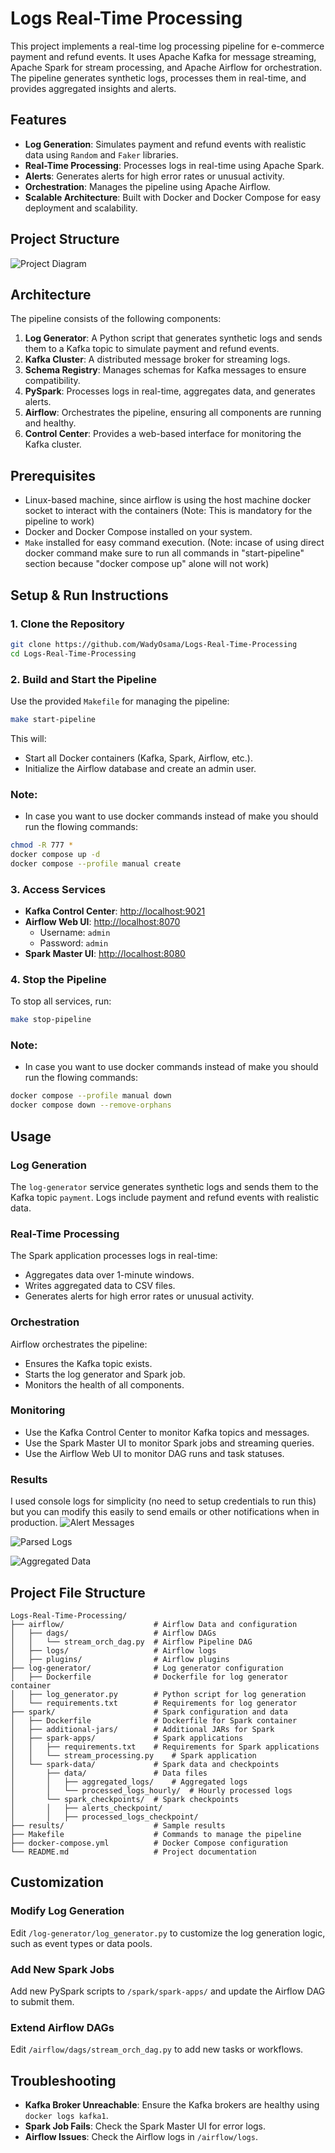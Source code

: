 # Logs Real-Time Processing

This project implements a real-time log processing pipeline for e-commerce payment and refund events. It uses Apache Kafka for message streaming, Apache Spark for stream processing, and Apache Airflow for orchestration. The pipeline generates synthetic logs, processes them in real-time, and provides aggregated insights and alerts.

## Features

- **Log Generation**: Simulates payment and refund events with realistic data using `Random` and `Faker` libraries.
- **Real-Time Processing**: Processes logs in real-time using Apache Spark.
- **Alerts**: Generates alerts for high error rates or unusual activity.
- **Orchestration**: Manages the pipeline using Apache Airflow.
- **Scalable Architecture**: Built with Docker and Docker Compose for easy deployment and scalability.


## Project Structure
![Project Diagram](results/Project_Diagram.png)


## Architecture

The pipeline consists of the following components:

1. **Log Generator**: A Python script that generates synthetic logs and sends them to a Kafka topic to simulate payment and refund events.
2. **Kafka Cluster**: A distributed message broker for streaming logs.
3. **Schema Registry**: Manages schemas for Kafka messages to ensure compatibility.
4. **PySpark**: Processes logs in real-time, aggregates data, and generates alerts.
5. **Airflow**: Orchestrates the pipeline, ensuring all components are running and healthy.
6. **Control Center**: Provides a web-based interface for monitoring the Kafka cluster.

## Prerequisites

- Linux-based machine, since airflow is using the host machine docker socket to interact with the containers (Note: This is mandatory for the pipeline to work)
- Docker and Docker Compose installed on your system.
- `Make` installed for easy command execution. (Note: incase of using direct docker command make sure to run all commands in "start-pipeline" section because "docker compose up" alone will not work)

## Setup & Run Instructions

### 1. Clone the Repository

```bash
git clone https://github.com/WadyOsama/Logs-Real-Time-Processing
cd Logs-Real-Time-Processing
```

### 2. Build and Start the Pipeline

Use the provided `Makefile` for managing the pipeline:

```bash
make start-pipeline
```

This will:
- Start all Docker containers (Kafka, Spark, Airflow, etc.).
- Initialize the Airflow database and create an admin user.

### Note:
- In case you want to use docker commands instead of make you should run the flowing commands:
```bash
chmod -R 777 *
docker compose up -d
docker compose --profile manual create
``` 

### 3. Access Services

- **Kafka Control Center**: [http://localhost:9021](http://localhost:9021)
- **Airflow Web UI**: [http://localhost:8070](http://localhost:8070)
  - Username: `admin`
  - Password: `admin`
- **Spark Master UI**: [http://localhost:8080](http://localhost:8080)

### 4. Stop the Pipeline

To stop all services, run:

```bash
make stop-pipeline
```

### Note:
- In case you want to use docker commands instead of make you should run the flowing commands:
```bash
docker compose --profile manual down
docker compose down --remove-orphans
```

## Usage

### Log Generation

The `log-generator` service generates synthetic logs and sends them to the Kafka topic `payment`. Logs include payment and refund events with realistic data.

### Real-Time Processing

The Spark application processes logs in real-time:
- Aggregates data over 1-minute windows.
- Writes aggregated data to CSV files.
- Generates alerts for high error rates or unusual activity.

### Orchestration

Airflow orchestrates the pipeline:
- Ensures the Kafka topic exists.
- Starts the log generator and Spark job.
- Monitors the health of all components.

### Monitoring

- Use the Kafka Control Center to monitor Kafka topics and messages.
- Use the Spark Master UI to monitor Spark jobs and streaming queries.
- Use the Airflow Web UI to monitor DAG runs and task statuses.

### Results

I used console logs for simplicity (no need to setup credentials to run this) but you can modify this easily to send emails or other notifications when in production. 
![Alert Messages](results/Alert_Message.png)

![Parsed Logs](results/Parsed_Data.png)

![Aggregated Data](results/Agg_Data.png)


## Project File Structure

```
Logs-Real-Time-Processing/
├── airflow/                    # Airflow Data and configuration
│   ├── dags/                   # Airflow DAGs
│   │   └── stream_orch_dag.py  # Airflow Pipeline DAG
│   ├── logs/                   # Airflow logs
│   ├── plugins/                # Airflow plugins
├── log-generator/              # Log generator configuration
│   ├── Dockerfile              # Dockerfile for log generator container
│   ├── log_generator.py        # Python script for log generation
│   └── requirements.txt        # Requirements for log generator
├── spark/                      # Spark configuration and data
│   ├── Dockerfile              # Dockerfile for Spark container
│   ├── additional-jars/        # Additional JARs for Spark
│   ├── spark-apps/             # Spark applications
│   │   ├── requirements.txt    # Requirements for Spark applications
│   │   └── stream_processing.py    # Spark application
│   └── spark-data/             # Spark data and checkpoints
│       ├── data/               # Data files
│       │   ├── aggregated_logs/    # Aggregated logs
│       │   └── processed_logs_hourly/  # Hourly processed logs
│       └── spark_checkpoints/  # Spark checkpoints
│       │   ├── alerts_checkpoint/    
│       │   ├── processed_logs_checkpoint/    
├── results/                    # Sample results
├── Makefile                    # Commands to manage the pipeline
├── docker-compose.yml          # Docker Compose configuration
└── README.md                   # Project documentation
```

## Customization

### Modify Log Generation

Edit `/log-generator/log_generator.py` to customize the log generation logic, such as event types or data pools.

### Add New Spark Jobs

Add new PySpark scripts to `/spark/spark-apps/` and update the Airflow DAG to submit them.

### Extend Airflow DAGs

Edit `/airflow/dags/stream_orch_dag.py` to add new tasks or workflows.

## Troubleshooting

- **Kafka Broker Unreachable**: Ensure the Kafka brokers are healthy using `docker logs kafka1`.
- **Spark Job Fails**: Check the Spark Master UI for error logs.
- **Airflow Issues**: Check the Airflow logs in `/airflow/logs`.